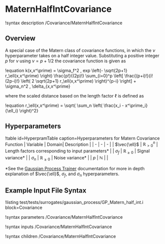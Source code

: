 <!-- !template load file=stubs/moose_object.md.template name=MaternHalfIntCovariance syntax=/Covariance/MaternHalfIntCovariance -->

# MaternHalfIntCovariance

!syntax description /Covariance/MaternHalfIntCovariance

## Overview

A special case of the Matern class of covariance functions, in which the $\nu$ hyperparameter takes on a half integer value. Substituting a positive integer $p$ for $\nu$ using $\nu = p + 1/2$ the covariance function is given as

!equation
k(x,x^\prime) = \sigma_f^2 \, exp \left(- \sqrt{2p+1} r_\ell(x,x^\prime) \right) \frac{p!}{(2p)!} \sum_{i=0}^p \left[ \frac{(p+i)!}{i! (2p-i)!} \left( 2 \sqrt{2p+1} r_\ell(x,x^\prime) \right)^{p-i}  \right]   + \sigma_n^2 \, \delta_{x,x^\prime}

where the scaled distance based on the length factor $\ell$ is defined as

!equation
r_\ell(x,x^\prime) = \sqrt{ \sum_n \left( \frac{x_i - x^\prime_i}{\ell_i} \right)^2}

## Hyperparameters

!table id=HyperpramTable caption=Hyperparameters for Matern Covariance Function
| Variable | Domain| Description |
| - | - | - |
| $\vec{\ell}$ | $\mathbb{R}_{>0}^n$ | Length factors corresponding to input parameters\* |
| $\sigma_f$ | $\mathbb{R}_{\geq 0}$ | Signal variance\* |
| $\sigma_n$ | $\mathbb{R}_{\geq 0}$ | Noise variance\* |
| $p$ | $\mathbb{N}$ |  |

\*See the [Gaussian Process Trainer](GaussianProcessTrainer.md) documentation for more in depth explanation of $\vec{\ell}$, $\sigma_f$, and $\sigma_n$ hyperparameters.

## Example Input File Syntax

!listing test/tests/surrogates/gaussian_process/GP_Matern_half_int.i block=Covariance

!syntax parameters /Covariance/MaternHalfIntCovariance

!syntax inputs /Covariance/MaternHalfIntCovariance

!syntax children /Covariance/MaternHalfIntCovariance
